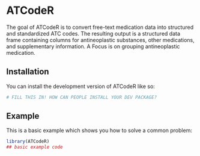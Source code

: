 
# ATCodeR

<!-- badges: start -->
<!-- badges: end -->

The goal of ATCodeR is to convert free-text medication  data into structured and standardized ATC codes. The resulting output is a structured data  frame containing columns for antineoplastic substances, other medications, and  supplementary information. A Focus is on grouping antineoplastic medication.


## Installation

You can install the development version of ATCodeR like so:

``` r
# FILL THIS IN! HOW CAN PEOPLE INSTALL YOUR DEV PACKAGE?
```

## Example

This is a basic example which shows you how to solve a common problem:

``` r
library(ATCodeR)
## basic example code
```

